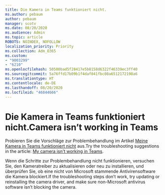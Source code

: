 ```yaml
---
title: Die Kamera in Teams funktioniert nicht.
ms.author: pebaum
author: pebaum
manager: scotv
ms.date: 08/20/2020
ms.audience: Admin
ms.topic: article
ROBOTS: NOINDEX, NOFOLLOW
localization_priority: Priority
ms.collection: Adm_O365
ms.custom:
- "9003299"
- "6210"
ms.openlocfilehash: 50500bad5f28417e5b8158d6322f46339ec3ff40
ms.sourcegitcommit: 5a76ffd17b09b1f4daf041fbc08a6512172198a6
ms.translationtype: HT
ms.contentlocale: de-DE
ms.lasthandoff: 08/20/2020
ms.locfileid: "46844666"
---
```

# <a name="camera-isnt-working-in-teams"></a><span data-ttu-id="48f64-102">Die Kamera in Teams funktioniert nicht.</span><span class="sxs-lookup"><span data-stu-id="48f64-102">Camera isn’t working in Teams</span></span>

<span data-ttu-id="48f64-103">Probieren Sie die Vorschläge zur Problembehandlung im Artikel [Meine Kamera in Teams funktioniert nicht](https://support.microsoft.com/office/my-camera-isn-t-working-in-teams-9581983b-c6f9-40e3-b0d8-122857972ade) aus.</span><span class="sxs-lookup"><span data-stu-id="48f64-103">Try the troubleshooting suggestions in the article: [My camera isn't working in Teams](https://support.microsoft.com/office/my-camera-isn-t-working-in-teams-9581983b-c6f9-40e3-b0d8-122857972ade).</span></span>

<span data-ttu-id="48f64-104">Wenn die Schritte zur Problembehandlung nicht funktionieren, versuchen Sie, den Kameratreiber zu aktualisieren oder neu zu installieren, und überprüfen Sie, ob eine nicht von Microsoft stammende Antivirensoftware die Kamera blockiert.</span><span class="sxs-lookup"><span data-stu-id="48f64-104">If the troubleshooting steps don’t work, try updating or reinstalling the camera driver, and make sure non-Microsoft antivirus software isn’t blocking the camera.</span></span>

